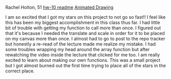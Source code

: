 Rachel Holton, 51 [hw-10 readme](https://github.com/rachel-holton-burnett/120-work/tree/master/hw-10) [Animated Drawing](https://rachel-holton-burnett.github.io/120-work/hw-10/)

I am so excited that I got my stars on this project to not go so fast!! I feel like this has been my biggest accomplishment in this class thus far. I had little bit of trouble with getting my function to call more than once. I figured out that it's because I needed the translate and scale in order for it to be placed on my canvas more than once. I almost had to go to post to the repo tracker but honestly a re-read of the lecture made me realize my mistake. I had some troubles wrapping my head around the array function but after rewatching the video inside the lecture that clicked for me too. I am really excited to learn about making our own functions. This was a small project but I got almost burned out the first time trying to place all of the stars in the correct place. 
